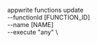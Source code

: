 appwrite functions update \
        --functionId [FUNCTION_ID] \
        --name [NAME] \
        --execute "any" \




